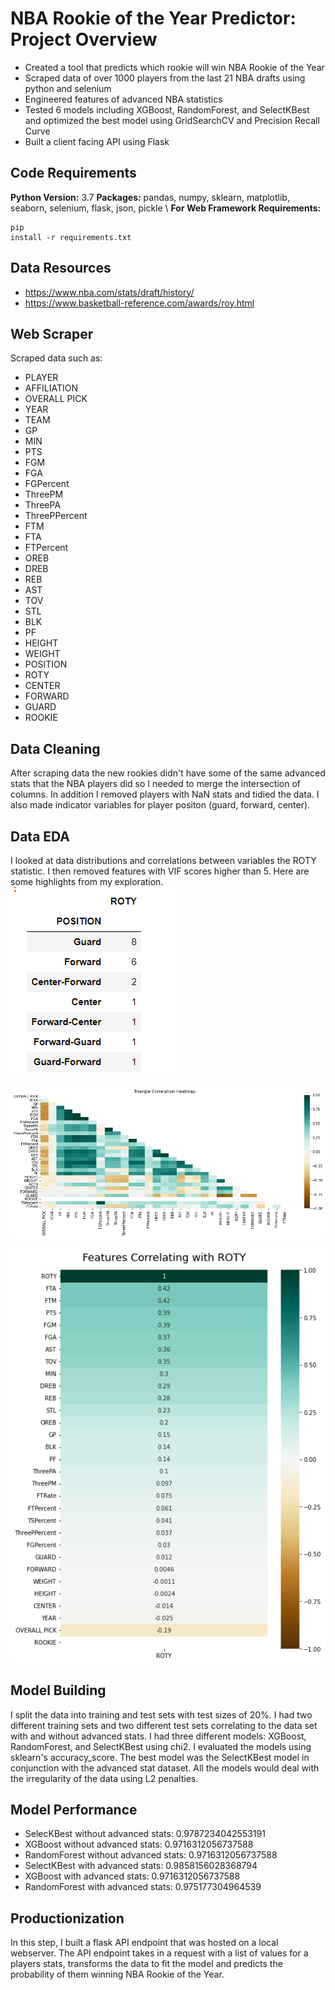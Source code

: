 # NBA Rookie of the Year Predictor: Project Overview
* Created a tool that predicts which rookie will win NBA Rookie of the Year
* Scraped data of over 1000 players from the last 21 NBA drafts using python and selenium
* Engineered features of advanced NBA statistics
* Tested 6 models including XGBoost, RandomForest, and SelectKBest and optimized the best model using GridSearchCV and Precision Recall Curve
* Built a client facing API using Flask

## Code Requirements
**Python Version:** 3.7
**Packages:** pandas, numpy, sklearn, matplotlib, seaborn, selenium, flask, json, pickle \\
**For Web Framework Requirements:** <pre><code>pip install -r requirements.txt</code></pre>

## Data Resources
* https://www.nba.com/stats/draft/history/
* https://www.basketball-reference.com/awards/roy.html

## Web Scraper
Scraped data such as:
* PLAYER	
* AFFILIATION	
* OVERALL PICK	
* YEAR	
* TEAM	
* GP	
* MIN	
* PTS	
* FGM	
* FGA	
* FGPercent
* ThreePM	
* ThreePA	
* ThreePPercent	
* FTM	
* FTA	
* FTPercent	
* OREB	
* DREB	
* REB	
* AST	
* TOV	
* STL	
* BLK	
* PF	
* HEIGHT	
* WEIGHT	
* POSITION	
* ROTY	
* CENTER	
* FORWARD	
* GUARD	
* ROOKIE

## Data Cleaning
After scraping data the new rookies didn't have some of the same advanced stats that the NBA players did so I needed to merge the intersection of columns. In addition I removed players with NaN stats and tidied the data. I also made indicator variables for player positon (guard, forward, center).

## Data EDA
I looked at data distributions and correlations between variables the ROTY statistic. I then removed features with VIF scores higher than 5. Here are some highlights from my exploration.
![](position.png)

![](Heatmap.png)

![](Correlation.png)

## Model Building
I split the data into training and test sets with test sizes of 20%. I had two different training sets and two different test sets correlating to the data set with and without advanced stats. I had three different models: XGBoost, RandomForest, and SelectKBest using chi2. I evaluated the models using sklearn's accuracy_score. The best model was the SelectKBest model in conjunction with the advanced stat dataset. All the models would deal with the irregularity of the data using L2 penalties.

## Model Performance
* SelecKBest without advanced stats:  0.9787234042553191
* XGBoost without advanced stats:  0.9716312056737588
* RandomForest without advanced stats:  0.9716312056737588
* SelectKBest with advanced stats:  0.9858156028368794
* XGBoost with advanced stats:  0.9716312056737588
* RandomForest with advanced stats:  0.975177304964539

## Productionization
In this step, I built a flask API endpoint that was hosted on a local webserver. The API endpoint takes in a request with a list of values for a players stats, transforms the data to fit the model and predicts the probability of them winning NBA Rookie of the Year.
